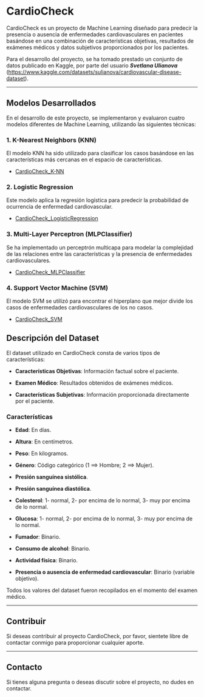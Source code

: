 # CardioCheck

CardioCheck es un proyecto de Machine Learning diseñado para predecir la presencia o ausencia de enfermedades cardiovasculares en pacientes basándose en una combinación de características objetivas, resultados de exámenes médicos y datos subjetivos proporcionados por los pacientes.

Para el desarrollo del proyecto, se ha tomado prestado un conjunto de datos publicado en Kaggle, por parte del usuario ***Svetlana Ulianova*** (https://www.kaggle.com/datasets/sulianova/cardiovascular-disease-dataset).


---

## Modelos Desarrollados

En el desarrollo de este proyecto, se implementaron y evaluaron cuatro modelos diferentes de Machine Learning, utilizando las siguientes técnicas:

### 1. K-Nearest Neighbors (KNN)

El modelo KNN ha sido utilizado para clasificar los casos basándose en las características más cercanas en el espacio de características.

- [CardioCheck_K-NN](../../Sistemas-ML-CLASIFICACION/K-Nearest_Neighbors__[Clasificación]/CardioCheck_K-NN)

### 2. Logistic Regression

Este modelo aplica la regresión logística para predecir la probabilidad de ocurrencia de enfermedad cardiovascular.

- [CardioCheck_LogisticRegression](../../Sistemas-ML-CLASIFICACION/Logistic_Regression__[Clasificación]/CardioCheck_LogisticRegression)

### 3. Multi-Layer Perceptron (MLPClassifier)

Se ha implementado un perceptrón multicapa para modelar la complejidad de las relaciones entre las características y la presencia de enfermedades cardiovasculares.

- [CardioCheck_MLPClassifier](../../Sistemas-ML-CLASIFICACION/Neural_Networks__[Clasificación]/CardioCheck_MLPClassifier)

### 4. Support Vector Machine (SVM)

El modelo SVM se utilizó para encontrar el hiperplano que mejor divide los casos de enfermedades cardiovasculares de los no casos.

- [CardioCheck_SVM](../../Sistemas-ML-CLASIFICACION/Support_Vector_Machines__[Clasificación]/CardioCheck_SVM)





## Descripción del Dataset

El dataset utilizado en CardioCheck consta de varios tipos de características:

* **Características Objetivas**: Información factual sobre el paciente.
    
* **Examen Médico**: Resultados obtenidos de exámenes médicos.

* **Características Subjetivas**: Información proporcionada directamente por el paciente.


### Características

* **Edad**: En días.

* **Altura**: En centímetros.

* **Peso**: En kilogramos.

* **Género**: Código categórico (1 ==> Hombre;  2 ==> Mujer).

* **Presión sanguínea sistólica**.

* **Presión sanguínea diastólica**.

* **Colesterol**: 1- normal, 2- por encima de lo normal, 3- muy por encima de lo normal.

* **Glucosa**: 1- normal, 2- por encima de lo normal, 3- muy por encima de lo normal.

* **Fumador**: Binario.

* **Consumo de alcohol**: Binario.

* **Actividad física**: Binario.

* **Presencia o ausencia de enfermedad cardiovascular**: Binario (variable objetivo).

Todos los valores del dataset fueron recopilados en el momento del examen médico.


---

## Contribuir

Si deseas contribuir al proyecto CardioCheck, por favor, sientete libre de contactar conmigo para proporcionar cualquier aporte.


---

## Contacto

Si tienes alguna pregunta o deseas discutir sobre el proyecto, no dudes en contactar.
